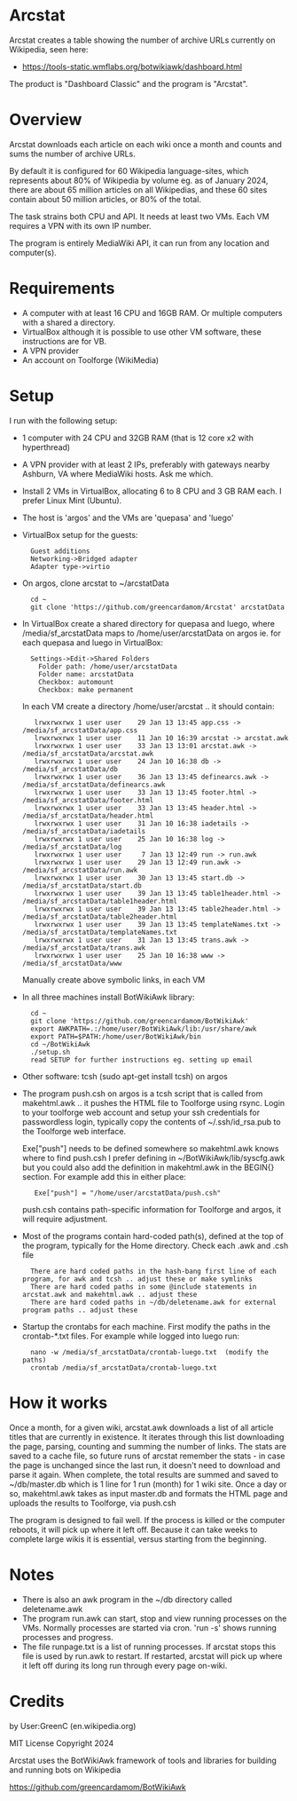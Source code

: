 Arcstat
===========
Arcstat creates a table showing the number of archive URLs currently on Wikipedia, seen here:

* https://tools-static.wmflabs.org/botwikiawk/dashboard.html

The product is "Dashboard Classic" and the program is "Arcstat".

Overview
==========

Arcstat downloads each article on each wiki once a month and counts and sums the number of archive URLs. 

By default it is configured for 60 Wikipedia language-sites, which represents about 80% of Wikipedia by volume eg. as of January 2024, there are about 65 million articles on all Wikipedias, and these 60 sites contain about 50 million articles, or 80% of the total.

The task strains both CPU and API. It needs at least two VMs. Each VM requires a VPN with its own IP number. 

The program is entirely MediaWiki API, it can run from any location and computer(s).

Requirements
============
* A computer with at least 16 CPU and 16GB RAM. Or multiple computers with a shared a directory.
* VirtualBox although it is possible to use other VM software, these instructions are for VB.
* A VPN provider
* An account on Toolforge (WikiMedia)

Setup
==========

I run with the following setup:

* 1 computer with 24 CPU and 32GB RAM (that is 12 core x2 with hyperthread)

* A VPN provider with at least 2 IPs, preferably with gateways nearby Ashburn, VA where MediaWiki hosts. Ask me which. 

* Install 2 VMs in VirtualBox, allocating 6 to 8 CPU and 3 GB RAM each. I prefer Linux Mint (Ubuntu).

* The host is 'argos' and the VMs are 'quepasa' and 'luego'

* VirtualBox setup for the guests:

        Guest additions
        Networking->Bridged adapter
        Adapter type->virtio

* On argos, clone arcstat to ~/arcstatData

        cd ~
        git clone 'https://github.com/greencardamom/Arcstat' arcstatData

* In VirtualBox create a shared directory for quepasa and luego, where /media/sf_arcstatData maps to /home/user/arcstatData on argos ie. for each quepasa and luego in VirtualBox:

        Settings->Edit->Shared Folders
          Folder path: /home/user/arcstatData
          Folder name: arcstatData
          Checkbox: automount
          Checkbox: make permanent

	In each VM create a directory /home/user/arcstat .. it should contain:

         lrwxrwxrwx 1 user user    29 Jan 13 13:45 app.css -> /media/sf_arcstatData/app.css
         lrwxrwxrwx 1 user user    11 Jan 10 16:39 arcstat -> arcstat.awk
         lrwxrwxrwx 1 user user    33 Jan 13 13:01 arcstat.awk -> /media/sf_arcstatData/arcstat.awk
         lrwxrwxrwx 1 user user    24 Jan 10 16:38 db -> /media/sf_arcstatData/db
         lrwxrwxrwx 1 user user    36 Jan 13 13:45 definearcs.awk -> /media/sf_arcstatData/definearcs.awk
         lrwxrwxrwx 1 user user    33 Jan 13 13:45 footer.html -> /media/sf_arcstatData/footer.html
         lrwxrwxrwx 1 user user    33 Jan 13 13:45 header.html -> /media/sf_arcstatData/header.html
         lrwxrwxrwx 1 user user    31 Jan 10 16:38 iadetails -> /media/sf_arcstatData/iadetails
         lrwxrwxrwx 1 user user    25 Jan 10 16:38 log -> /media/sf_arcstatData/log
         lrwxrwxrwx 1 user user     7 Jan 13 12:49 run -> run.awk
         lrwxrwxrwx 1 user user    29 Jan 13 12:49 run.awk -> /media/sf_arcstatData/run.awk
         lrwxrwxrwx 1 user user    30 Jan 13 13:45 start.db -> /media/sf_arcstatData/start.db
         lrwxrwxrwx 1 user user    39 Jan 13 13:45 table1header.html -> /media/sf_arcstatData/table1header.html
         lrwxrwxrwx 1 user user    39 Jan 13 13:45 table2header.html -> /media/sf_arcstatData/table2header.html
         lrwxrwxrwx 1 user user    39 Jan 13 13:45 templateNames.txt -> /media/sf_arcstatData/templateNames.txt
         lrwxrwxrwx 1 user user    31 Jan 13 13:45 trans.awk -> /media/sf_arcstatData/trans.awk
         lrwxrwxrwx 1 user user    25 Jan 10 16:38 www -> /media/sf_arcstatData/www

	Manually create above symbolic links, in each VM

* In all three machines install BotWikiAwk library:

        cd ~ 
        git clone 'https://github.com/greencardamom/BotWikiAwk'
        export AWKPATH=.:/home/user/BotWikiAwk/lib:/usr/share/awk
        export PATH=$PATH:/home/user/BotWikiAwk/bin
        cd ~/BotWikiAwk
        ./setup.sh
        read SETUP for further instructions eg. setting up email

* Other software: tcsh (sudo apt-get install tcsh) on argos

* The program push.csh on argos is a tcsh script that is called from makehtml.awk .. it pushes the HTML file to Toolforge using rsync. Login to your toolforge web account and setup your ssh credentials for passwordless login, typically copy the contents of ~/.ssh/id_rsa.pub to the Toolforge web interface.
       
	Exe["push"] needs to be defined somewhere so makehtml.awk knows where to find push.csh I prefer defining in ~/BotWikiAwk/lib/syscfg.awk but you could also add the definition in makehtml.awk in the BEGIN{} section. For example add this in either place:

         Exe["push"] = "/home/user/arcstatData/push.csh"

	push.csh contains path-specific information for Toolforge and argos, it will require adjustment.

* Most of the programs contain hard-coded path(s), defined at the top of the program, typically for the Home directory. Check each .awk and .csh file

        There are hard coded paths in the hash-bang first line of each program, for awk and tcsh .. adjust these or make symlinks
        There are hard coded paths in some @include statements in arcstat.awk and makehtml.awk .. adjust these
        There are hard coded paths in ~/db/deletename.awk for external program paths .. adjust these

* Startup the crontabs for each machine. First modify the paths in the crontab-*.txt files. For example while logged into luego run:

        nano -w /media/sf_arcstatData/crontab-luego.txt  (modify the paths)
        crontab /media/sf_arcstatData/crontab-luego.txt

How it works
=========
Once a month, for a given wiki, arcstat.awk downloads a list of all article titles that are currently in existence. It iterates through this list downloading the page, parsing, counting and summing the number of links. The stats are saved to a cache file, so future runs of arcstat remember the stats - in case the page is unchanged since the last run, it doesn't need to download and parse it again. When complete, the total results are summed and saved to ~/db/master.db which is 1 line for 1 run (month) for 1 wiki site. Once a day or so, makehtml.awk takes as input master.db and formats the HTML page and uploads the results to Toolforge, via push.csh

The program is designed to fail well. If the process is killed or the computer reboots, it will pick up where it left off. Because it can take weeks to complete large wikis it is essential, versus starting from the beginning.

Notes
=========

* There is also an awk program in the ~/db directory called deletename.awk
* The program run.awk can start, stop and view running processes on the VMs. Normally processes are started via cron. 'run -s' shows running processes and progress.
* The file runpage.txt is a list of running processes. If arcstat stops this file is used by run.awk to restart. If restarted, arcstat will pick up where it left off during its long run through every page on-wiki.

Credits
==================
by User:GreenC (en.wikipedia.org)

MIT License Copyright 2024

Arcstat uses the BotWikiAwk framework of tools and libraries for building and running bots on Wikipedia

https://github.com/greencardamom/BotWikiAwk
